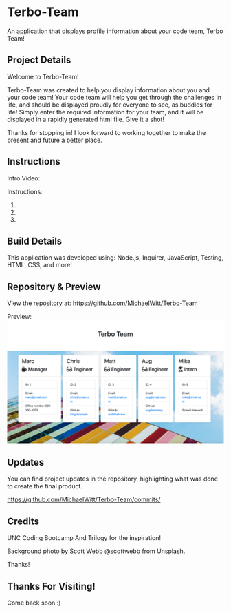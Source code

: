 # Terbo-Team
An application that displays profile information about your code team, Terbo Team!

## Project Details

Welcome to Terbo-Team! 

Terbo-Team was created to help you display information about you and your code team! Your code team will help you get through the challenges in life, and should be displayed proudly for everyone to see, as buddies for life! Simply enter the required information for your team, and it will be displayed in a rapidly generated html file. Give it a shot! 

Thanks for stopping in! I look forward to working together to make the present and future a better place.

## Instructions

Intro Video: 

Instructions:

1. 
2.
3.

## Build Details

This application was developed using: Node.js, Inquirer, JavaScript, Testing, HTML, CSS, and more! 

## Repository & Preview

View the repository at: https://github.com/MichaelWitt/Terbo-Team

Preview: ![Screenshot](./Assets/Terbo-Team-Preview.png)

## Updates

You can find project updates in the repository, highlighting what was done to create the final product.

https://github.com/MichaelWitt/Terbo-Team/commits/

## Credits

UNC Coding Bootcamp And Trilogy for the inspiration! 

Background photo by Scott Webb @scottwebb from Unsplash.

Thanks! 

## Thanks For Visiting!

Come back soon :)
